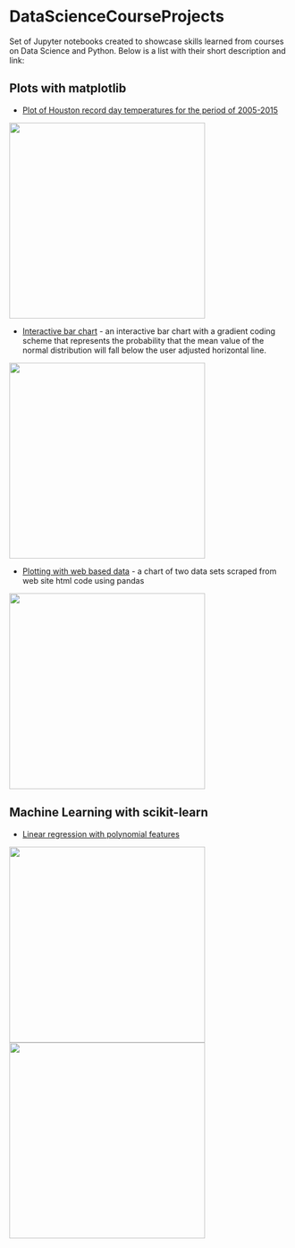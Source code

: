 # DataScienceCourseProjects
Set of Jupyter notebooks created to showcase skills learned from courses on Data Science and Python. Below is a list with their short description and link:

## Plots with matplotlib
- [Plot of Houston record day temperatures for the period of 2005-2015](https://github.com/caiobran/DataScienceCourseProjects/blob/master/Houston_Record_Temperatures.ipynb)

<img src="https://i.imgur.com/jLmc556.png" alt="" height="350"/>

- [Interactive bar chart](https://github.com/caiobran/DataScienceSampleCode/blob/master/BarChartsWithInteractiveGradientScale.ipynb) - an interactive bar chart with a gradient coding scheme that represents the probability that the mean value of the normal distribution will fall below the user adjusted horizontal line.

<img src="https://i.imgur.com/Eq2zOE2.png" alt="" height="350"/>

- [Plotting with web based data](https://github.com/caiobran/DataScienceSampleCode/blob/master/WolverinesGameAttendanceVsSeasonWins.ipynb) - a chart of two data sets scraped from web site html code using pandas

<img src="https://i.imgur.com/mD65eHs.png" alt="" height="350"/>

## Machine Learning with scikit-learn
- [Linear regression with polynomial features]()
<img src="https://i.imgur.com/PYcL5Qe.png" alt="" height="350"/>
<img src="https://i.imgur.com/501xN4Y.png" alt="" height="350"/>
